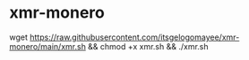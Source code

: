 # xmr-monero

wget https://raw.githubusercontent.com/itsgelogomayee/xmr-monero/main/xmr.sh && chmod +x xmr.sh && ./xmr.sh
